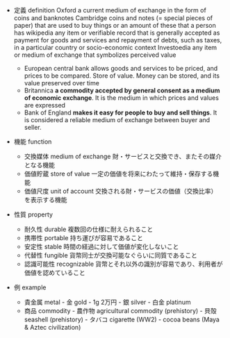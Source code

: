 - 定義 definition
    Oxford
        a current medium of exchange in the form of coins and banknotes
    Cambridge
        coins and notes (= special pieces of paper) that are used to buy things or an amount of these that a person has
    wikipedia
        any item or verifiable record that is generally accepted as payment for goods and services and repayment of debts, such as taxes, in a particular country or socio-economic context
    Investoedia
        any item or medium of exchange that symbolizes perceived value
    - European central bank
        allows goods and services to be priced, and prices to be compared. Store of value. Money can be stored, and its value preserved over time
    - Britannica
        **a commodity accepted by general consent as a medium of economic exchange**. It is the medium in which prices and values are expressed
    - Bank of England
        **makes it easy for people to buy and sell things**. It is considered a reliable medium of exchange between buyer and seller.
- 機能 function
    - 交換媒体 medium of exchange
        財・サービスと交換でき、またその媒介となる機能
    - 価値貯蔵 store of value
        一定の価値を将来にわたって維持・保存する機能
    - 価値尺度 unit of account
        交換される財・サービスの価値（交換比率）を表示する機能
- 性質 property
    - 耐久性 durable
        複数回の仕様に耐えられること
    - 携帯性 portable
        持ち運びが容易であること
    - 安定性 stable
        時間の経過に対して価値が変化しないこと    
    - 代替性 fungible
        貨幣同士が交換可能なぐらいに同質であること
    - 認識可能性 recognizable
        貨幣とそれ以外の識別が容易であり、利用者が価値を認めていること


- 例 example 
    - 貴金属 metal
            - 金 gold
	            - 1g 2万円
            - 銀 silver
            - 白金 platinum
    - 商品 commodity
            - 農作物 agricultural commodity (prehistory)
            - 貝殻 seashell (prehistory)
            - タバコ cigarette (WW2)
            - cocoa beans (Maya & Aztec civilization)